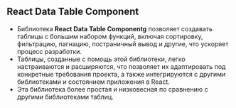 ## React Data Table Component

+ Библиотека **React Data Table Componentg**  позволяет создавать таблицы с большим набором функций,  включая сортировку, фильтрацию, пагнацию, постраничный вывод и другие, что ускоряет процесс разработки.
+ Таблицы, созданные с помощь этой библиотеки, легко настраиваются и расширяются, что позволяет их адаптировать под конкретные требования проекта, а также интегрируются с другими библиотеками и состоянием приложения в React.
+ Эта библиотека более простая и низковесная по сравнению с другими библиотеками таблиц.



